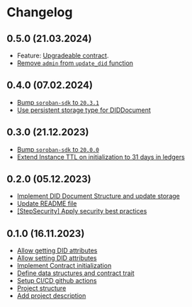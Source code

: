 # Changelog

## 0.5.0 (21.03.2024)
- Feature: [Upgradeable contract](https://github.com/kommitters/soroban-did-contract/issues/32).
- [Remove `admin` from `update_did` function](https://github.com/kommitters/soroban-did-contract/pull/34)

## 0.4.0 (07.02.2024)
- [Bump `soroban-sdk` to `20.3.1`](https://github.com/kommitters/soroban-did-contract/issues/28)
- [Use persistent storage type for DIDDocument](https://github.com/kommitters/soroban-did-contract/issues/28)

## 0.3.0 (21.12.2023)
- [Bump `soroban-sdk` to `20.0.0`](https://github.com/kommitters/soroban-did-contract/issues/24)
- [Extend Instance TTL on initialization to 31 days in ledgers](https://github.com/kommitters/soroban-did-contract/pull/25)

## 0.2.0 (05.12.2023)
- [Implement DID Document Structure and update storage](https://github.com/kommitters/soroban-did-contract/issues/20)
- [Update README file](https://github.com/kommitters/soroban-did-contract/pull/17)
- [[StepSecurity] Apply security best practices](https://github.com/kommitters/soroban-did-contract/pull/21)

## 0.1.0 (16.11.2023)
- [Allow getting DID attributes](https://github.com/kommitters/soroban-did-contract/issues/10)
- [Allow setting DID attributes](https://github.com/kommitters/soroban-did-contract/issues/9)
- [Implement Contract initialization](https://github.com/kommitters/soroban-did-contract/issues/8)
- [Define data structures and contract trait](https://github.com/kommitters/soroban-did-contract/issues/5)
- [Setup CI/CD github actions](https://github.com/kommitters/soroban-did-contract/issues/4)
- [Project structure](https://github.com/kommitters/soroban-did-contract/issues/3)
- [Add project description](https://github.com/kommitters/soroban-did-contract/issues/2)
